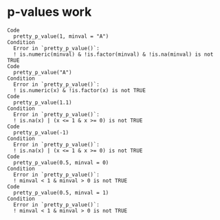 # p-values work

    Code
      pretty_p_value(1, minval = "A")
    Condition
      Error in `pretty_p_value()`:
      ! is.numeric(minval) & !is.factor(minval) & !is.na(minval) is not TRUE
    Code
      pretty_p_value("A")
    Condition
      Error in `pretty_p_value()`:
      ! is.numeric(x) & !is.factor(x) is not TRUE
    Code
      pretty_p_value(1.1)
    Condition
      Error in `pretty_p_value()`:
      ! is.na(x) | (x <= 1 & x >= 0) is not TRUE
    Code
      pretty_p_value(-1)
    Condition
      Error in `pretty_p_value()`:
      ! is.na(x) | (x <= 1 & x >= 0) is not TRUE
    Code
      pretty_p_value(0.5, minval = 0)
    Condition
      Error in `pretty_p_value()`:
      ! minval < 1 & minval > 0 is not TRUE
    Code
      pretty_p_value(0.5, minval = 1)
    Condition
      Error in `pretty_p_value()`:
      ! minval < 1 & minval > 0 is not TRUE

